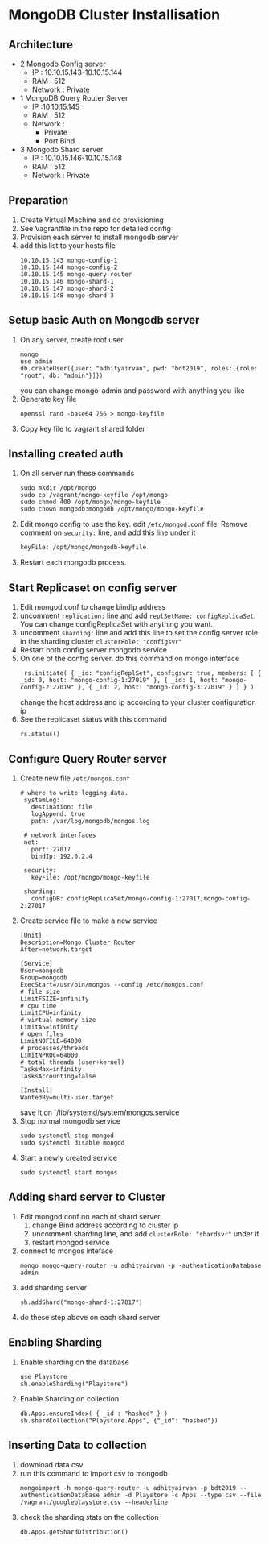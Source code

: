 # MongoDB Cluster Installisation

## Architecture
* 2 Mongodb Config server
  * IP : 10.10.15.143-10.10.15.144
  * RAM : 512
  * Network : Private
* 1 MongoDB Query Router Server
  * IP :10.10.15.145
  * RAM : 512
  * Network : 
    * Private
    * Port Bind
* 3 Mongodb Shard server
  * IP : 10.10.15.146-10.10.15.148
  * RAM : 512
  * Network : Private 


## Preparation
1. Create Virtual Machine and do provisioning
2. See Vagrantfile in the repo for detailed config
3. Provision each server to install mongodb server
4. add this list to your hosts file
   ```
   10.10.15.143 mongo-config-1
   10.10.15.144 mongo-config-2
   10.10.15.145 mongo-query-router
   10.10.15.146 mongo-shard-1
   10.10.15.147 mongo-shard-2
   10.10.15.148 mongo-shard-3

## Setup basic Auth on Mongodb server
1. On any server, create root user
   ```
   mongo
   use admin
   db.createUser({user: "adhityairvan", pwd: "bdt2019", roles:[{role: "root", db: "admin"}]})
   ```
   you can change mongo-admin and password with anything you like
2. Generate key file
   ```
   openssl rand -base64 756 > mongo-keyfile
   ```
3. Copy key file to vagrant shared folder

## Installing created auth
1. On all server run these commands
    ```
    sudo mkdir /opt/mongo
    sudo cp /vagrant/mongo-keyfile /opt/mongo
    sudo chmod 400 /opt/mongo/mongo-keyfile
    sudo chown mongodb:mongodb /opt/mongo/mongo-keyfile
    ```
2. Edit mongo config to use the key. edit `/etc/mongod.conf` file. Remove comment on `security:` line, and add this line under it
   ```
   keyFile: /opt/mongo/mongodb-keyfile
   ```
3. Restart each mongodb process.

## Start Replicaset on config server
1. Edit mongod.conf to change bindIp address
2. uncomment `replication:` line and add `replSetName: configReplicaSet`. You can change configReplicaSet with anything you want.
3. uncomment `sharding:` line and add this line to set the config server role in the sharding cluster `clusterRole: "configsvr"`
4. Restart both config server mongodb service
5. On one of the config server. do this command on mongo interface
   ```
    rs.initiate( { _id: "configReplSet", configsvr: true, members: [ { _id: 0, host: "mongo-config-1:27019" }, { _id: 1, host: "mongo-config-2:27019" }, { _id: 2, host: "mongo-config-3:27019" } ] } )
    ```
    change the host address and ip according to your cluster configuration ip
6. See the replicaset status with this command 
   ```
   rs.status()
   ```

## Configure Query Router server
1. Create new file `/etc/mongos.conf`
   ```
   # where to write logging data.
    systemLog:
      destination: file
      logAppend: true
      path: /var/log/mongodb/mongos.log

    # network interfaces
    net:
      port: 27017
      bindIp: 192.0.2.4

    security:
      keyFile: /opt/mongo/mongo-keyfile

    sharding:
      configDB: configReplicaSet/mongo-config-1:27017,mongo-config-2:27017
    ```
2. Create service file to make a new service
    ```
    [Unit]
    Description=Mongo Cluster Router
    After=network.target

    [Service]
    User=mongodb
    Group=mongodb
    ExecStart=/usr/bin/mongos --config /etc/mongos.conf
    # file size
    LimitFSIZE=infinity
    # cpu time
    LimitCPU=infinity
    # virtual memory size
    LimitAS=infinity
    # open files
    LimitNOFILE=64000
    # processes/threads
    LimitNPROC=64000
    # total threads (user+kernel)
    TasksMax=infinity
    TasksAccounting=false

    [Install]
    WantedBy=multi-user.target
    ```
    save it on `/lib/systemd/system/mongos.service
3. Stop normal mongodb service
   ```
   sudo systemctl stop mongod
   sudo systemctl disable mongod
   ```
4. Start a newly created service
   ```
   sudo systemctl start mongos
   ```

## Adding shard server to Cluster
1. Edit mongod.conf on each of shard server
   1. change Bind address according to cluster ip
   2. uncomment sharding line, and add `clusterRole: "shardsvr"` under it
   3. restart mongod service
2. connect to mongos inteface
   ```
   mongo mongo-query-router -u adhityairvan -p -authenticationDatabase admin
   ```
3. add sharding server
   ```
   sh.addShard("mongo-shard-1:27017")
   ```
4. do these step above on each shard server

## Enabling Sharding 
1. Enable sharding on the database
   ```
   use Playstore
   sh.enableSharding("Playstore")
2. Enable Sharding on collection
   ```
   db.Apps.ensureIndex( { _id : "hashed" } )
   sh.shardCollection("Playstore.Apps", {"_id": "hashed"})
   ```

## Inserting Data to collection
1. download data csv
2. run this command to import csv to mongodb
   ```
   mongoimport -h mongo-query-router -u adhityairvan -p bdt2019 --authenticationDatabase admin -d Playstore -c Apps --type csv --file /vagrant/googleplaystore.csv --headerline
   ```
3. check the sharding stats on the collection
   ```
   db.Apps.getShardDistribution()
   ```
   